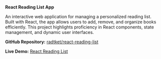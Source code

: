 **React Reading List App**

An interactive web application for managing a personalized reading list. Built with React, the app allows users to add, remove, and organize books efficiently. This project highlights proficiency in React components, state management, and dynamic user interfaces.

  

**GitHub Repository:** [radtket/react-reading-list](https://github.com/radtket/react-reading-list)

**Live Demo:** [React Reading List](https://radtket.github.io/react-reading-list/)
